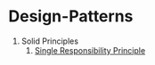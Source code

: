 # Design-Patterns

1. Solid Principles
   1. [Single Responsibility Principle](https://medium.com/@ObitoUchia/single-responsibility-principle-19cdadc4bfc2)
